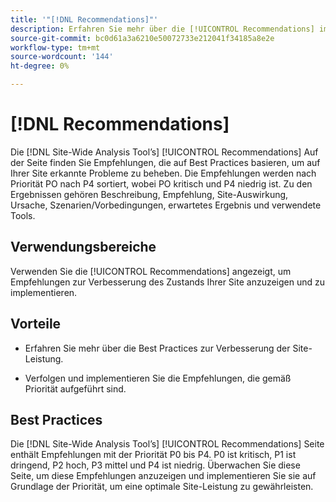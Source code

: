 ```yaml
---
title: '"[!DNL Recommendations]"'
description: Erfahren Sie mehr über die [!UICONTROL Recommendations] im [!DNL Site-Wide Analysis Tool], wann sie verwendet werden sollte, deren Vorteile und Best Practices.
source-git-commit: bc0d61a3a6210e50072733e212041f34185a8e2e
workflow-type: tm+mt
source-wordcount: '144'
ht-degree: 0%

---
```


# [!DNL Recommendations]

Die [!DNL Site-Wide Analysis Tool’s] [!UICONTROL Recommendations] Auf der Seite finden Sie Empfehlungen, die auf Best Practices basieren, um auf Ihrer Site erkannte Probleme zu beheben. Die Empfehlungen werden nach Priorität PO nach P4 sortiert, wobei PO kritisch und P4 niedrig ist. Zu den Ergebnissen gehören Beschreibung, Empfehlung, Site-Auswirkung, Ursache, Szenarien/Vorbedingungen, erwartetes Ergebnis und verwendete Tools.

## Verwendungsbereiche

Verwenden Sie die [!UICONTROL Recommendations] angezeigt, um Empfehlungen zur Verbesserung des Zustands Ihrer Site anzuzeigen und zu implementieren.

## Vorteile

* Erfahren Sie mehr über die Best Practices zur Verbesserung der Site-Leistung.

* Verfolgen und implementieren Sie die Empfehlungen, die gemäß Priorität aufgeführt sind.

## Best Practices

Die [!DNL Site-Wide Analysis Tool’s] [!UICONTROL Recommendations] Seite enthält Empfehlungen mit der Priorität P0 bis P4. P0 ist kritisch, P1 ist dringend, P2 hoch, P3 mittel und P4 ist niedrig. Überwachen Sie diese Seite, um diese Empfehlungen anzuzeigen und implementieren Sie sie auf Grundlage der Priorität, um eine optimale Site-Leistung zu gewährleisten.



